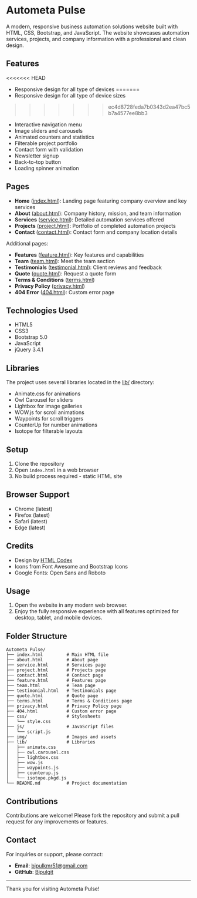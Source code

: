 # Autometa Pulse

A modern, responsive business automation solutions website built with HTML, CSS, Bootstrap, and JavaScript. The website showcases automation services, projects, and company information with a professional and clean design.

## Features

<<<<<<< HEAD
- Responsive design for all type of devices
=======
- Responsive design for all type of device sizes
>>>>>>> ec4d8728feda7b0343d2ea47bc5b7a4577ee8bb3
- Interactive navigation menu
- Image sliders and carousels
- Animated counters and statistics
- Filterable project portfolio
- Contact form with validation
- Newsletter signup
- Back-to-top button
- Loading spinner animation

## Pages

- **Home** ([index.html](index.html)): Landing page featuring company overview and key services
- **About** ([about.html](about.html)): Company history, mission, and team information
- **Services** ([service.html](service.html)): Detailed automation services offered
- **Projects** ([project.html](project.html)): Portfolio of completed automation projects
- **Contact** ([contact.html](contact.html)): Contact form and company location details

Additional pages:
- **Features** ([feature.html](feature.html)): Key features and capabilities
- **Team** ([team.html](team.html)): Meet the team section
- **Testimonials** ([testimonial.html](testimonial.html)): Client reviews and feedback
- **Quote** ([quote.html](quote.html)): Request a quote form
- **Terms & Conditions** ([terms.html](terms.html))
- **Privacy Policy** ([privacy.html](privacy.html))
- **404 Error** ([404.html](404.html)): Custom error page

## Technologies Used

- HTML5
- CSS3 
- Bootstrap 5.0
- JavaScript
- jQuery 3.4.1

## Libraries

The project uses several libraries located in the [lib/](lib/) directory:
- Animate.css for animations
- Owl Carousel for sliders
- Lightbox for image galleries
- WOW.js for scroll animations
- Waypoints for scroll triggers
- CounterUp for number animations
- Isotope for filterable layouts

## Setup

1. Clone the repository
2. Open `index.html` in a web browser
3. No build process required - static HTML site

## Browser Support

- Chrome (latest)
- Firefox (latest)
- Safari (latest)
- Edge (latest)

## Credits

- Design by [HTML Codex](https://htmlcodex.com)
- Icons from Font Awesome and Bootstrap Icons
- Google Fonts: Open Sans and Roboto


## Usage

1. Open the website in any modern web browser.
2. Enjoy the fully responsive experience with all features optimized for desktop, tablet, and mobile devices.

## Folder Structure

```
Autometa Pulse/
├── index.html         # Main HTML file
├── about.html         # About page
├── service.html       # Services page
├── project.html       # Projects page
├── contact.html       # Contact page
├── feature.html       # Features page
├── team.html          # Team page
├── testimonial.html   # Testimonials page
├── quote.html         # Quote page
├── terms.html         # Terms & Conditions page
├── privacy.html       # Privacy Policy page
├── 404.html           # Custom error page
├── css/               # Stylesheets
│   └── style.css
├── js/                # JavaScript files
│   └── script.js
├── img/               # Images and assets
├── lib/               # Libraries
│   ├── animate.css
│   ├── owl.carousel.css
│   ├── lightbox.css
│   ├── wow.js
│   ├── waypoints.js
│   ├── counterup.js
│   └── isotope.pkgd.js
└── README.md          # Project documentation
```


## Contributions

Contributions are welcome! Please fork the repository and submit a pull request for any improvements or features.


## Contact

For inquiries or support, please contact:
- **Email**: bipulkmr51@gmail.com
- **GitHub**: [Bipulgit](https://github.com/Bipulgit)

---

Thank you for visiting Autometa Pulse!
